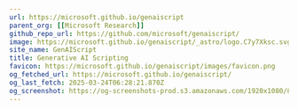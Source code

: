 ```yaml
---
url: https://microsoft.github.io/genaiscript
parent_org: [[Microsoft Research]]
github_repo_url: https://github.com/microsoft/genaiscript/
image: https://microsoft.github.io/genaiscript/_astro/logo.C7y7Xksc.svg
site_name: GenAIScript
title: Generative AI Scripting
favicon: https://microsoft.github.io/genaiscript/images/favicon.png
og_fetched_url: https://microsoft.github.io/genaiscript/
og_last_fetch: 2025-03-24T06:28:21.870Z
og_screenshot: https://og-screenshots-prod.s3.amazonaws.com/1920x1080/80/false/6f314cb50ef5697512fcdc0c8734ebfca4d18a034dd59938a1137d34068c048a.jpeg
---
```

